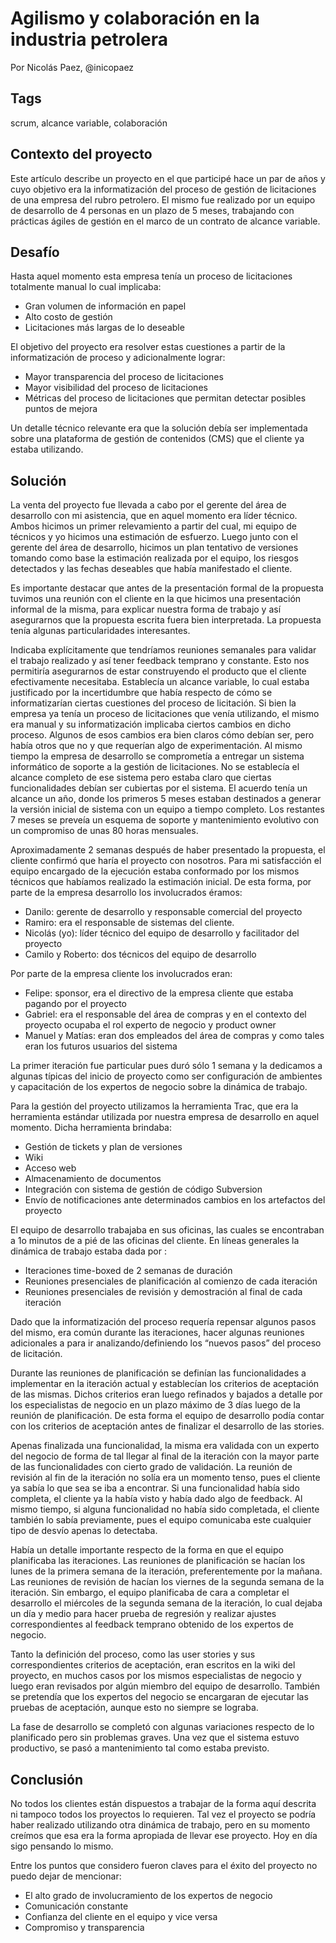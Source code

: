 Agilismo y colaboración en la industria petrolera
======
Por Nicolás Paez, @inicopaez

Tags
----
scrum, alcance variable, colaboración

Contexto del proyecto
---
Este artículo describe un proyecto en el que participé hace un par de años y cuyo objetivo era la informatización del proceso de gestión de licitaciones de una empresa del rubro petrolero. El mismo fue realizado por un equipo de desarrollo de 4 personas en un plazo de 5 meses, trabajando con prácticas ágiles de gestión en el marco de un contrato de alcance variable.

Desafío
----
Hasta aquel momento esta empresa tenía un proceso de licitaciones totalmente manual lo cual implicaba:

* Gran volumen de información en papel
* Alto costo de gestión
* Licitaciones más largas de lo deseable

El objetivo del proyecto era resolver estas cuestiones a partir de la informatización de proceso y adicionalmente lograr:

* Mayor transparencia del proceso de licitaciones
* Mayor visibilidad del proceso de licitaciones
* Métricas del proceso de licitaciones que permitan detectar posibles puntos de mejora


Un detalle técnico relevante era que la solución debía ser implementada sobre una plataforma de gestión de contenidos (CMS) que el cliente ya estaba utilizando.

Solución
---
La venta del proyecto fue llevada a cabo por el gerente del área de desarrollo con mi asistencia, que en aquel momento era líder técnico. Ambos hicimos un primer relevamiento a partir del cual, mi equipo de técnicos y yo hicimos una estimación de esfuerzo. Luego junto con el gerente del área de desarrollo, hicimos un plan tentativo de versiones tomando como base la estimación realizada por el equipo, los riesgos detectados y las fechas deseables que había manifestado el cliente.

Es importante destacar que antes de la presentación formal de la propuesta tuvimos una reunión con el cliente en la que hicimos una presentación informal de la misma, para explicar nuestra forma de trabajo y así asegurarnos que la propuesta escrita fuera bien interpretada. La propuesta tenía algunas particularidades interesantes.

Indicaba explícitamente que tendríamos reuniones semanales para validar el trabajo realizado y así tener feedback temprano y constante. Esto nos permitiría asegurarnos de estar construyendo el producto que el cliente efectivamente necesitaba.
Establecía un alcance variable, lo cual estaba justificado por la incertidumbre que había respecto de cómo se informatizarían ciertas cuestiones del proceso de licitación. Si bien la empresa ya tenía un proceso de licitaciones que venía utilizando, el mismo era manual y su informatización implicaba ciertos cambios en dicho proceso. Algunos de esos cambios era bien claros cómo debían ser, pero había otros que no y que requerían algo de experimentación.
Al mismo tiempo la empresa de desarrollo se comprometía a entregar un sistema informático de soporte a la gestión de licitaciones. No se establecía el alcance completo de ese sistema pero estaba claro que ciertas funcionalidades debían ser cubiertas por el sistema.
El acuerdo tenía un alcance un año, donde los primeros 5 meses estaban destinados a generar la versión inicial de sistema con un equipo a tiempo completo. Los restantes 7 meses se preveía un esquema de soporte y mantenimiento evolutivo con un compromiso de unas 80 horas mensuales.

Aproximadamente 2 semanas después de haber presentado la propuesta, el cliente confirmó que haría el proyecto con nosotros. Para mi satisfacción el equipo encargado de la ejecución estaba conformado por los mismos técnicos que habíamos realizado la estimación inicial. De esta forma, por parte de la empresa desarrollo los involucrados éramos:

* Danilo: gerente de desarrollo y responsable comercial del proyecto
* Ramiro: era el responsable de sistemas del cliente.
* Nicolás (yo): líder técnico del equipo de desarrollo y facilitador del proyecto
* Camilo y Roberto: dos técnicos del equipo de desarrollo

Por parte de la empresa cliente los involucrados eran:

* Felipe: sponsor, era el directivo de la empresa cliente que estaba pagando por el proyecto
* Gabriel: era el responsable del  área de compras y en el contexto del proyecto ocupaba el rol experto de negocio y  product owner
* Manuel y Matías: eran dos empleados del área de compras y como tales eran los futuros usuarios del sistema

La primer iteración fue particular pues duró sólo 1 semana y la dedicamos a algunas típicas del inicio de proyecto como ser configuración de ambientes y capacitación de los expertos de negocio sobre la dinámica de trabajo.

Para la gestión del proyecto utilizamos la herramienta Trac, que era la herramienta estándar utilizada por nuestra empresa de desarrollo en aquel momento. Dicha herramienta brindaba:

* Gestión de tickets y plan de versiones
* Wiki
* Acceso web
* Almacenamiento de documentos
* Integración con sistema de gestión de código Subversion
* Envío de notificaciones ante determinados cambios en los artefactos del proyecto

El equipo de desarrollo trabajaba en sus oficinas, las cuales se encontraban a 1o minutos de a pié de las oficinas del cliente. En líneas generales la dinámica de trabajo estaba dada por :

* Iteraciones time-boxed de 2 semanas de duración
* Reuniones presenciales de planificación al comienzo de cada iteración
* Reuniones presenciales de revisión y demostración al final de cada iteración

Dado que la informatización del proceso requería repensar algunos pasos del mismo, era común durante las iteraciones, hacer algunas reuniones adicionales a para ir analizando/definiendo los “nuevos pasos” del proceso de licitación.

Durante las reuniones de planificación se definían las funcionalidades a implementar en la iteración actual y establecían los criterios de aceptación de las mismas. Dichos criterios eran luego refinados y bajados a detalle por los especialistas de negocio en un plazo máximo de 3 días luego de la reunión de planificación. De esta forma el equipo de desarrollo podía contar con los criterios de aceptación antes de finalizar el desarrollo de las stories.

Apenas finalizada una funcionalidad, la misma era validada con un experto del negocio de forma de tal llegar al final de la iteración con la mayor parte de las funcionalidades con cierto grado de validación. La reunión de revisión al fin de la iteración no solía era un momento tenso, pues el cliente ya sabía lo que sea se iba a encontrar. Si una funcionalidad había sido completa, el cliente ya la había visto y había dado algo de feedback. Al mismo tiempo, si alguna funcionalidad no había sido completada, el cliente también lo sabía previamente, pues el equipo comunicaba este cualquier tipo de desvío apenas lo detectaba.

Había un detalle importante respecto de la forma en que el equipo planificaba las iteraciones. Las reuniones de planificación se hacían los lunes de la primera semana de la iteración, preferentemente por la mañana. Las reuniones de revisión de hacían los viernes de la segunda semana de la iteración. Sin embargo, el equipo planificaba de cara a completar el desarrollo el miércoles de la segunda semana de la iteración, lo cual dejaba un día y medio para hacer prueba de regresión y realizar ajustes correspondientes al feedback temprano obtenido de los expertos de negocio.

Tanto la definición del proceso, como las user stories y sus correspondientes criterios de aceptación, eran escritos en la wiki del proyecto, en muchos casos por los mismos especialistas de negocio y luego eran revisados por algún miembro del equipo de desarrollo. También se pretendía que los expertos del negocio se encargaran de ejecutar las pruebas de aceptación, aunque esto no siempre se lograba.

La fase de desarrollo se completó con algunas variaciones respecto de lo planificado pero sin problemas graves. Una vez que el sistema estuvo productivo, se pasó a mantenimiento tal como estaba previsto.

Conclusión
----
No todos los clientes están dispuestos a trabajar de la forma aquí descrita ni tampoco todos los proyectos lo requieren. Tal vez el proyecto se podría haber realizado utilizando otra dinámica de trabajo, pero en su momento creímos que esa era la forma apropiada de llevar ese proyecto. Hoy en día sigo pensando lo mismo.

Entre los puntos que considero fueron claves para el éxito del proyecto no puedo dejar de mencionar:

* El alto grado de involucramiento de los expertos de negocio
* Comunicación constante
* Confianza del cliente en el equipo y vice versa
* Compromiso y transparencia